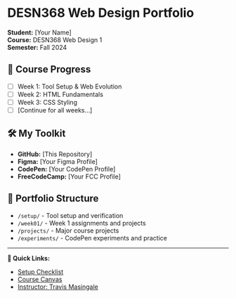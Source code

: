 # DESN368 Web Design Portfolio
**Student:** [Your Name]  
**Course:** DESN368 Web Design 1  
**Semester:** Fall 2024

## 🎯 Course Progress
- [ ] Week 1: Tool Setup & Web Evolution
- [ ] Week 2: HTML Fundamentals
- [ ] Week 3: CSS Styling
- [ ] [Continue for all weeks...]

## 🛠️ My Toolkit
- **GitHub:** [This Repository]
- **Figma:** [Your Figma Profile]
- **CodePen:** [Your CodePen Profile] 
- **FreeCodeCamp:** [Your FCC Profile]

## 📁 Portfolio Structure
- `/setup/` - Tool setup and verification
- `/week01/` - Week 1 assignments and projects
- `/projects/` - Major course projects
- `/experiments/` - CodePen experiments and practice

---
**🔗 Quick Links:**
- [Setup Checklist](setup/ONBOARDING-CHECKLIST.md)
- [Course Canvas](https://canvas.ewu.edu)
- [Instructor: Travis Masingale](mailto:tmasingale@ewu.edu)
